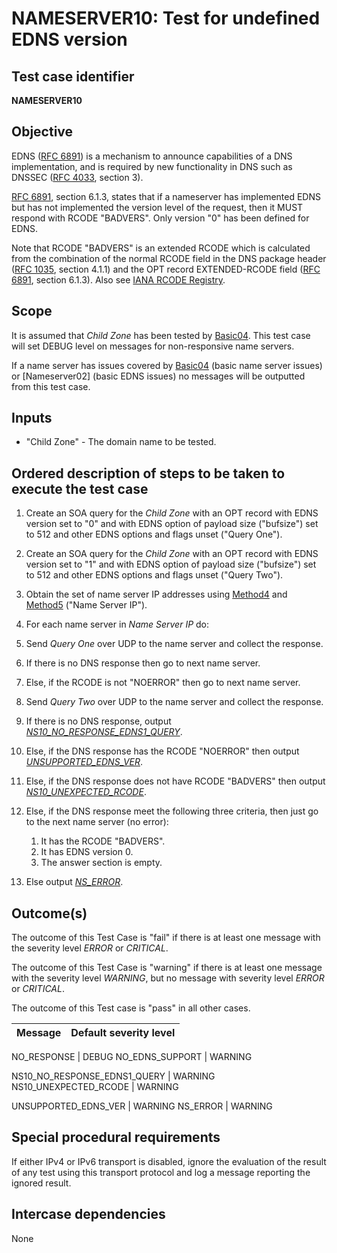 # NAMESERVER10: Test for undefined EDNS version

## Test case identifier

**NAMESERVER10**

## Objective

EDNS ([RFC 6891]) is a mechanism to announce capabilities of a DNS
implementation, and is required by new functionality in DNS such as
DNSSEC ([RFC 4033][RFC 4033#3], section 3).

[RFC 6891][RFC 6891#6.1.3], section 6.1.3,
states that if a nameserver has implemented
EDNS but has not implemented the version level of the request, then it
MUST respond with RCODE "BADVERS". Only version "0" has been defined for
EDNS.

Note that RCODE "BADVERS" is an extended RCODE which is calculated from
the combination of the normal RCODE field in the DNS package header
([RFC 1035][RFC 1035#4.1.1], section 4.1.1) and the OPT record
EXTENDED-RCODE field ([RFC 6891][RFC 6891#6.1.3], section 6.1.3). Also see
[IANA RCODE Registry].


## Scope

It is assumed that *Child Zone* has been tested by [Basic04]. This test
case will set DEBUG level on messages for non-responsive name servers.

If a name server has issues covered by [Basic04] (basic name server issues)
or [Nameserver02] (basic EDNS issues) no messages will be outputted from
this test case.


## Inputs

* "Child Zone" - The domain name to be tested.

## Ordered description of steps to be taken to execute the test case

1. Create an SOA query for the *Child Zone* with an OPT record with
   EDNS version set to "0" and with EDNS option of payload size
   ("bufsize") set to 512 and other EDNS options and flags unset
   ("Query One").

2. Create an SOA query for the *Child Zone* with an OPT record with
   EDNS version set to "1" and with EDNS option of payload size
   ("bufsize") set to 512 and other EDNS options and flags unset
   ("Query Two").

3. Obtain the set of name server IP addresses using [Method4] and [Method5]
   ("Name Server IP").

4. For each name server in *Name Server IP* do:

  1. Send *Query One* over UDP to the name server and collect the response.
  2. If there is no DNS response then go to next name server.
  3. Else, if the RCODE is not "NOERROR" then go to next name server.
  4. Send *Query Two* over UDP to the name server and collect the response.
  5. If there is no DNS response, output *[NS10_NO_RESPONSE_EDNS1_QUERY]*.
  6. Else, if the DNS response has the RCODE "NOERROR" then
     output *[UNSUPPORTED_EDNS_VER]*.
  7. Else, if the DNS response does not have RCODE "BADVERS" then
     output *[NS10_UNEXPECTED_RCODE]*.
  8. Else, if the DNS response meet the following three criteria,
     then just go to the next name server (no error):
     1. It has the RCODE "BADVERS".
     2. It has EDNS version 0.
     3. The answer section is empty.
  9. Else output *[NS_ERROR]*.


## Outcome(s)

The outcome of this Test Case is "fail" if there is at least one message
with the severity level *ERROR* or *CRITICAL*.

The outcome of this Test Case is "warning" if there is at least one message
with the severity level *WARNING*, but no message with severity level
*ERROR* or *CRITICAL*.

The outcome of this Test case is "pass" in all other cases.

Message                           | Default severity level
:---------------------------------|:-----------------------------------

NO_RESPONSE                       | DEBUG
NO_EDNS_SUPPORT                   | WARNING

NS10_NO_RESPONSE_EDNS1_QUERY      | WARNING
NS10_UNEXPECTED_RCODE             | WARNING


UNSUPPORTED_EDNS_VER              | WARNING
NS_ERROR                          | WARNING

## Special procedural requirements	

If either IPv4 or IPv6 transport is disabled, ignore the evaluation of the
result of any test using this transport protocol and log a message reporting
the ignored result.

## Intercase dependencies

None



[Basic04]:              ../Basic-TP/basic04.md
[IANA RCODE Registry]:  https://www.iana.org/assignments/dns-parameters/dns-parameters.xhtml#dns-parameters-6
[Method4]:              ../Methods.md#method-4-obtain-glue-address-records-from-parent
[Method5]:              ../Methods.md#method-5-obtain-the-name-server-address-records-from-child
[NO_EDNS_SUPPORT]:      #outcomes
[NO_RESPONSE]:          #outcomes
[NS_ERROR]:             #outcomes
[RFC 1035#4.1.1]:       https://tools.ietf.org/html/rfc1035#section-4.1.1
[RFC 4033#3]:           https://tools.ietf.org/html/rfc4033#section-3
[RFC 6891#6.1.3]:       https://tools.ietf.org/html/rfc6891#section-6.1.3
[RFC 6891]:             https://tools.ietf.org/html/rfc6891
[UNSUPPORTED_EDNS_VER]: #outcomes


[Basic04]:                         ../Basic-TP/basic04.md
[IANA RCODE Registry]:             https://www.iana.org/assignments/dns-parameters/dns-parameters.xhtml#dns-parameters-6
[Method4]:                         ../Methods.md#method-4-obtain-glue-address-records-from-parent
[Method5]:                         ../Methods.md#method-5-obtain-the-name-server-address-records-from-child
[NS10_NO_RESPONSE_EDNS1_QUERY]:    #outcomes
[NS10_UNEXPECTED_RCODE]:           #outcomes
[NS_ERROR]:                        #outcomes
[Nameserver]:                      ../Nameserver-TP/nameserver02.md
[RFC 1035#4.1.1]:                  https://tools.ietf.org/html/rfc1035#section-4.1.1
[RFC 4033#3]:                      https://tools.ietf.org/html/rfc4033#section-3
[RFC 6891#6.1.3]:                  https://tools.ietf.org/html/rfc6891#section-6.1.3
[RFC 6891]:                        https://tools.ietf.org/html/rfc6891
[UNSUPPORTED_EDNS_VER]:            #outcomes

